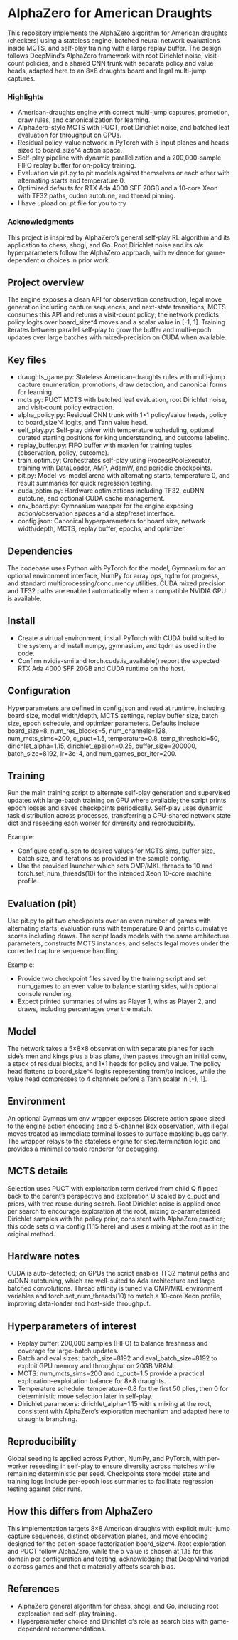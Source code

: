 # AlphaZero for American Draughts

This repository implements the AlphaZero algorithm for American draughts (checkers) using a stateless engine, batched neural network evaluations inside MCTS, and self-play training with a large replay buffer.
The design follows DeepMind’s AlphaZero framework with root Dirichlet noise, visit-count policies, and a shared CNN trunk with separate policy and value heads, adapted here to an 8×8 draughts board and legal multi-jump captures.

### Highlights

- American-draughts engine with correct multi-jump captures, promotion, draw rules, and canonicalization for learning.
- AlphaZero-style MCTS with PUCT, root Dirichlet noise, and batched leaf evaluation for throughput on GPUs.
- Residual policy–value network in PyTorch with 5 input planes and heads sized to board_size^4 action space.
- Self-play pipeline with dynamic parallelization and a 200,000-sample FIFO replay buffer for on-policy training.
- Evaluation via pit.py to pit models against themselves or each other with alternating starts and temperature 0.
- Optimized defaults for RTX Ada 4000 SFF 20GB and a 10‑core Xeon with TF32 paths, cudnn autotune, and thread pinning.
- I have upload on .pt file for you to try 


### Acknowledgments

This project is inspired by AlphaZero’s general self-play RL algorithm and its application to chess, shogi, and Go.
Root Dirichlet noise and its α/ε hyperparameters follow the AlphaZero approach, with evidence for game-dependent α choices in prior work.

## Project overview

The engine exposes a clean API for observation construction, legal move generation including capture sequences, and next-state transitions; MCTS consumes this API and returns a visit-count policy; the network predicts policy logits over board_size^4 moves and a scalar value in [-1, 1].
Training iterates between parallel self-play to grow the buffer and multi-epoch updates over large batches with mixed-precision on CUDA when available.

## Key files

- draughts_game.py: Stateless American-draughts rules with multi-jump capture enumeration, promotions, draw detection, and canonical forms for learning.
- mcts.py: PUCT MCTS with batched leaf evaluation, root Dirichlet noise, and visit-count policy extraction.
- alpha_policy.py: Residual CNN trunk with 1×1 policy/value heads, policy to board_size^4 logits, and Tanh value head.
- self_play.py: Self-play driver with temperature scheduling, optional curated starting positions for king understanding, and outcome labeling.
- replay_buffer.py: FIFO buffer with maxlen for training tuples (observation, policy, outcome).
- train_optim.py: Orchestrates self-play using ProcessPoolExecutor, training with DataLoader, AMP, AdamW, and periodic checkpoints.
- pit.py: Model-vs-model arena with alternating starts, temperature 0, and result summaries for quick regression testing.
- cuda_optim.py: Hardware optimizations including TF32, cuDNN autotune, and optional CUDA cache management.
- env_board.py: Gymnasium wrapper for the engine exposing action/observation spaces and a step/reset interface.
- config.json: Canonical hyperparameters for board size, network width/depth, MCTS, replay buffer, epochs, and optimizer.


## Dependencies

The codebase uses Python with PyTorch for the model, Gymnasium for an optional environment interface, NumPy for array ops, tqdm for progress, and standard multiprocessing/concurrency utilities.
CUDA mixed precision and TF32 paths are enabled automatically when a compatible NVIDIA GPU is available.

## Install

- Create a virtual environment, install PyTorch with CUDA build suited to the system, and install numpy, gymnasium, and tqdm as used in the code.
- Confirm nvidia-smi and torch.cuda.is_available() report the expected RTX Ada 4000 SFF 20GB and CUDA runtime on the host.


## Configuration

Hyperparameters are defined in config.json and read at runtime, including board size, model width/depth, MCTS settings, replay buffer size, batch size, epoch schedule, and optimizer parameters.
Defaults include board_size=8, num_res_blocks=5, num_channels=128, num_mcts_sims=200, c_puct=1.5, temperature=0.8, temp_threshold=50, dirichlet_alpha=1.15, dirichlet_epsilon=0.25, buffer_size=200000, batch_size=8192, lr=3e-4, and num_games_per_iter=200.

## Training

Run the main training script to alternate self-play generation and supervised updates with large-batch training on GPU where available; the script prints epoch losses and saves checkpoints periodically.
Self-play uses dynamic task distribution across processes, transferring a CPU-shared network state dict and reseeding each worker for diversity and reproducibility.

Example:

- Configure config.json to desired values for MCTS sims, buffer size, batch size, and iterations as provided in the sample config.
- Use the provided launcher which sets OMP/MKL threads to 10 and torch.set_num_threads(10) for the intended Xeon 10‑core machine profile.


## Evaluation (pit)

Use pit.py to pit two checkpoints over an even number of games with alternating starts; evaluation runs with temperature 0 and prints cumulative scores including draws.
The script loads models with the same architecture parameters, constructs MCTS instances, and selects legal moves under the corrected capture sequence handling.

Example:

- Provide two checkpoint files saved by the training script and set num_games to an even value to balance starting sides, with optional console rendering.
- Expect printed summaries of wins as Player 1, wins as Player 2, and draws, including percentages over the match.


## Model

The network takes a 5×8×8 observation with separate planes for each side’s men and kings plus a bias plane, then passes through an initial conv, a stack of residual blocks, and 1×1 heads for policy and value.
The policy head flattens to board_size^4 logits representing from/to indices, while the value head compresses to 4 channels before a Tanh scalar in [-1, 1].

## Environment

An optional Gymnasium env wrapper exposes Discrete action space sized to the engine action encoding and a 5-channel Box observation, with illegal moves treated as immediate terminal losses to surface masking bugs early.
The wrapper relays to the stateless engine for step/termination logic and provides a minimal console renderer for debugging.

## MCTS details

Selection uses PUCT with exploitation term derived from child Q flipped back to the parent’s perspective and exploration U scaled by c_puct and priors, with tree reuse during search.
Root Dirichlet noise is applied once per search to encourage exploration at the root, mixing α-parameterized Dirichlet samples with the policy prior, consistent with AlphaZero practice; this code sets α via config (1.15 here) and uses ε mixing at the root as in the original method.

## Hardware notes

CUDA is auto-detected; on GPUs the script enables TF32 matmul paths and cuDNN autotuning, which are well-suited to Ada architecture and large batched convolutions.
Thread affinity is tuned via OMP/MKL environment variables and torch.set_num_threads(10) to match a 10‑core Xeon profile, improving data-loader and host-side throughput.

## Hyperparameters of interest

- Replay buffer: 200,000 samples (FIFO) to balance freshness and coverage for large-batch updates.
- Batch and eval sizes: batch_size=8192 and eval_batch_size=8192 to exploit GPU memory and throughput on 20GB VRAM.
- MCTS: num_mcts_sims=200 and c_puct=1.5 provide a practical exploration–exploitation balance for 8×8 draughts.
- Temperature schedule: temperature=0.8 for the first 50 plies, then 0 for deterministic move selection later in self-play.
- Dirichlet parameters: dirichlet_alpha=1.15 with ε mixing at the root, consistent with AlphaZero’s exploration mechanism and adapted here to draughts branching.


## Reproducibility

Global seeding is applied across Python, NumPy, and PyTorch, with per-worker reseeding in self-play to ensure diversity across matches while remaining deterministic per seed.
Checkpoints store model state and training logs include per-epoch loss summaries to facilitate regression testing against prior runs.

## How this differs from AlphaZero

This implementation targets 8×8 American draughts with explicit multi-jump capture sequences, distinct observation planes, and move encoding designed for the action-space factorization board_size^4.
Root exploration and PUCT follow AlphaZero, while the α value is chosen at 1.15 for this domain per configuration and testing, acknowledging that DeepMind varied α across games and that α materially affects search bias.

## References

- AlphaZero general algorithm for chess, shogi, and Go, including root exploration and self-play training.
- Hyperparameter choice and Dirichlet α’s role as search bias with game-dependent recommendations.
